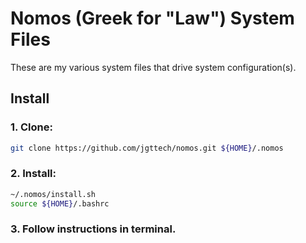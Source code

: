 # Nomos (Greek for "Law") System Files

These are my various system files that drive system configuration(s).

## Install

### 1. Clone:

```bash
git clone https://github.com/jgttech/nomos.git ${HOME}/.nomos
```

### 2. Install:

```bash
~/.nomos/install.sh
source ${HOME}/.bashrc
```

### 3. Follow instructions in terminal.
